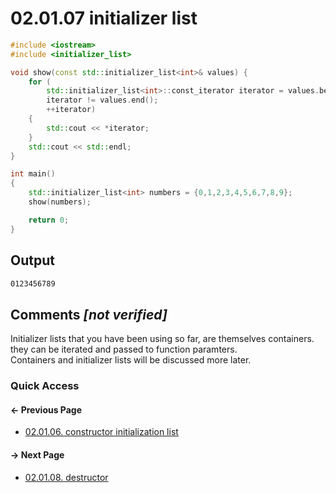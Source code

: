 # 02.01.07 initializer list

```cxx
#include <iostream>
#include <initializer_list>

void show(const std::initializer_list<int>& values) {
    for (
        std::initializer_list<int>::const_iterator iterator = values.begin();
        iterator != values.end();
        ++iterator)
    {
        std::cout << *iterator;
    }
    std::cout << std::endl;
}

int main()
{
    std::initializer_list<int> numbers = {0,1,2,3,4,5,6,7,8,9};
    show(numbers);

    return 0;
}

```

## Output

```txt
0123456789
```

## Comments *[not verified]*

Initializer lists that you have been using so far, are themselves containers.
they can be iterated and passed to function paramters.  
Containers and initializer lists will be discussed more later.

### Quick Access

<div class="previous_page pagination">

#### &#8592; Previous Page

* [02.01.06. constructor initialization list](./../../02.object_oriented/01.classes&objects/06.initialization.md)

</div>
<div class="next_page pagination">

#### &#8594; Next Page

* [02.01.08. destructor](./../../02.object_oriented/01.classes&objects/08.destructor.md)

</div>
